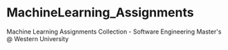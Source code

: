 # MachineLearning_Assignments
Machine Learning Assignments Collection -  Software Engineering Master's @ Western University
